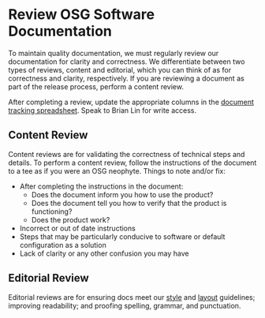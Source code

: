 Review OSG Software Documentation
=================================

To maintain quality documentation, we must regularly review our documentation for clarity and correctness. We differentiate between two types of reviews, content and editorial, which you can think of as for correctness and clarity, respectively. If you are reviewing a document as part of the release process, perform a content review.

After completing a review, update the appropriate columns in the [document tracking spreadsheet](https://docs.google.com/spreadsheets/d/1b3_9WqjUVlszu_tM23ehaOPQVAKb5OSRvmtuLx0u8Go/edit?usp=sharing). Speak to Brian Lin for write access.

Content Review
--------------

Content reviews are for validating the correctness of technical steps and details. To perform a content review, follow the instructions of the document to a tee as if you were an OSG neophyte. Things to note and/or fix:

- After completing the instructions in the document:
    - Does the document inform you how to use the product?
    - Does the document tell you how to verify that the product is functioning?
    - Does the product work?
- Incorrect or out of date instructions
- Steps that may be particularly conducive to software or default configuration as a solution
- Lack of clarity or any other confusion you may have

Editorial Review
----------------

Editorial reviews are for ensuring docs meet our [style](/documentation/style-guide) and [layout](/documentation/writing-documentation#document-layout) guidelines; improving readability; and proofing spelling, grammar, and punctuation.
